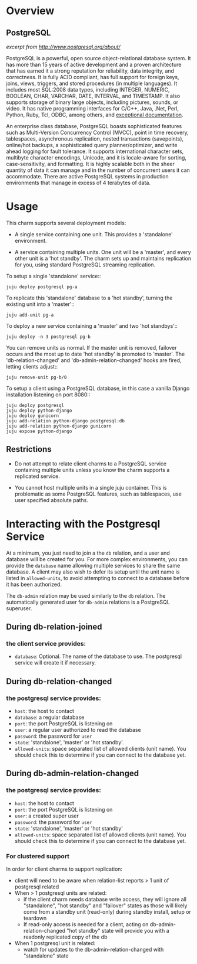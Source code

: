 # Overview

## PostgreSQL

*excerpt from http://www.postgresql.org/about/*

PostgreSQL is a powerful, open source object-relational database system.
It has more than 15 years of active development and a proven
architecture that has earned it a strong reputation for reliability,
data integrity, and correctness. It is fully ACID compliant, has full
support for foreign keys, joins, views, triggers, and stored procedures
(in multiple languages). It includes most SQL:2008 data types, including
INTEGER, NUMERIC, BOOLEAN, CHAR, VARCHAR, DATE, INTERVAL, and TIMESTAMP.
It also supports storage of binary large objects, including pictures,
sounds, or video. It has native programming interfaces for C/C++, Java,
.Net, Perl, Python, Ruby, Tcl, ODBC, among others, and [exceptional
documentation](http://www.postgresql.org/docs/manuals/).

An enterprise class database, PostgreSQL boasts sophisticated features
such as Multi-Version Concurrency Control (MVCC), point in time
recovery, tablespaces, asynchronous replication, nested transactions
(savepoints), online/hot backups, a sophisticated query
planner/optimizer, and write ahead logging for fault tolerance. It
supports international character sets, multibyte character encodings,
Unicode, and it is locale-aware for sorting, case-sensitivity, and
formatting. It is highly scalable both in the sheer quantity of data it
can manage and in the number of concurrent users it can accommodate.
There are active PostgreSQL systems in production environments that
manage in excess of 4 terabytes of data.


# Usage

This charm supports several deployment models:

 - A single service containing one unit. This provides a 'standalone'
   environment.

 - A service containing multiple units. One unit will be a 'master',
   and every other unit is a 'hot standby'. The charm sets up and
   maintains replication for you, using standard PostgreSQL streaming
   replication.


To setup a single 'standalone' service::

    juju deploy postgresql pg-a


To replicate this 'standalone' database to a 'hot standby', turning the
existing unit into a 'master'::

    juju add-unit pg-a

To deploy a new service containing a 'master' and two 'hot standbys'::

    juju deploy -n 3 postgresql pg-b

You can remove units as normal. If the master unit is removed, failover
occurs and the most up to date 'hot standby' is promoted to 'master'.
The 'db-relation-changed' and 'db-admin-relation-changed' hooks are
fired, letting clients adjust::

    juju remove-unit pg-b/0


To setup a client using a PostgreSQL database, in this case a vanilla
Django installation listening on port 8080::

    juju deploy postgresql
    juju deploy python-django
    juju deploy gunicorn
    juju add-relation python-django postgresql:db
    juju add-relation python-django gunicorn
    juju expose python-django


## Restrictions

- Do not attempt to relate client charms to a PostgreSQL service
  containing multiple units unless you know the charm supports
  a replicated service.

- You cannot host multiple units in a single juju container. This is
  problematic as some PostgreSQL features, such as tablespaces, use
  user specified absolute paths.

# Interacting with the Postgresql Service

At a minimum, you just need to join a the `db` relation, and a user and
database will be created for you.  For more complex environments, 
you can provide the `database` name allowing multiple services to share
the same database. A client may also wish to defer its setup until the
unit name is listed in `allowed-units`, to avoid attempting to connect
to a database before it has been authorized.

The `db-admin` relation may be used similarly to the `db` relation.
The automatically generated user for `db-admin` relations is a
PostgreSQL superuser.

## During db-relation-joined

### the client service provides:

- `database`: Optional. The name of the database to use. The postgresql
              service will create it if necessary.

## During db-relation-changed

### the postgresql service provides:

- `host`: the host to contact
- `database`: a regular database
- `port`: the port PostgreSQL is listening on
- `user`: a regular user authorized to read the database
- `password`: the password for `user`
- `state`: 'standalone', 'master' or 'hot standby'.
- `allowed-units`: space separated list of allowed clients (unit name).
  You should check this to determine if you can connect to the database yet.

## During db-admin-relation-changed

### the postgresql service provides:

- `host`: the host to contact
- `port`: the port PostgreSQL is listening on
- `user`: a created super user
- `password`: the password for `user`
- `state`: 'standalone', 'master' or 'hot standby'
- `allowed-units`: space separated list of allowed clients (unit name).
  You should check this to determine if you can connect to the database yet.

### For clustered support
In order for client charms to support replication:
  - client will need to be aware when relation-list reports > 1 unit of postgresql related
  - When > 1 postgresql units are related:
    - if the client charm needs database write access, they will ignore
      all "standalone", "hot standby" and "failover" states as those will
      likely come from a standby unit (read-only) during standby install,
      setup or teardown
    - If read-only access is needed for a client, acting on
      db-admin-relation-changed "hot standby" state will provide you with a
      readonly replicated copy of the db
  - When 1 postgresql unit is related:
    - watch for updates to the db-admin-relation-changed with "standalone" state
